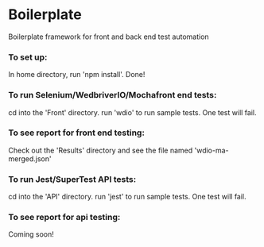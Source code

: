 # Boilerplate
Boilerplate framework for front and back end test automation


### To set up:
In home directory, run 'npm install'. Done!


### To run Selenium/WedbriverIO/Mochafront end tests:
cd into the 'Front' directory.
run 'wdio' to run sample tests. One test will fail.


### To see report for front end testing:
Check out the 'Results' directory and see the file named 'wdio-ma-merged.json'


### To run Jest/SuperTest API tests:
cd into the 'API' directory.
run 'jest' to run sample tests. One test will fail.


### To see report for api testing:
Coming soon!
